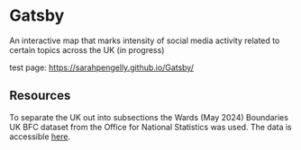 # Gatsby
An interactive map that marks intensity of social media activity related to certain topics across the UK (in progress)

test page: https://sarahpengelly.github.io/Gatsby/

## Resources

To separate the UK out into subsections the Wards (May 2024) Boundaries UK BFC dataset from the Office for National Statistics was used. The data is accessible [here](https://geoportal.statistics.gov.uk/datasets/c9566ad511814e7bad24f0ed611c94b5/explore).